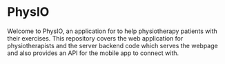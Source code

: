 # PhysIO

Welcome to PhysIO, an application for to help physiotherapy patients with their exercises. This repository covers the web application for physiotherapists and the server backend code which serves the webpage and also provides an API for the mobile app to connect with.
